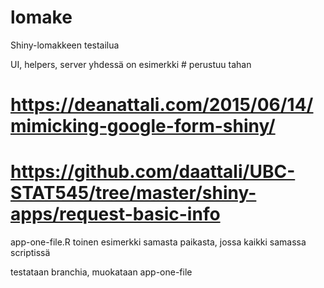 # lomake
Shiny-lomakkeen testailua

UI, helpers, server yhdessä on esimerkki  # perustuu tahan
# https://deanattali.com/2015/06/14/mimicking-google-form-shiny/
# https://github.com/daattali/UBC-STAT545/tree/master/shiny-apps/request-basic-info

app-one-file.R toinen esimerkki samasta paikasta, jossa kaikki samassa scriptissä



testataan branchia, muokataan app-one-file